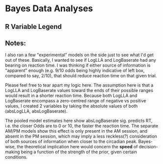 # Bayes Data Analyses



## R Variable Legend





## Notes:


I also ran a few "experimental" models on the side just to see what I'd get out of these. Basically, I wanted to see if LogLLA and LogBaserate had any bearing on reaction time. I was thinking if either source of information is "apparent" enough (e.g. 9/10 odds being highly indicative of left box, compared to say, 2/10), that should reduce reaction time on that given trial. 

Please feel free to tear apart my logic here. The assumption here is that a LogLLA and LogBaserate values toward the ends of their possible ranges would result in a shorter reaction time. Because both LogLLA and LogBaserate encompass a zero-centred range of negative vs positive values, I created 2 variables by taking the absolute values of both (absLogLLA, absLogBaserate).

The pooled model estimates here show absLogBaserate sig. predicts RT, i.e. the closer Odds are to 0 or 10, the faster the reaction time. The separate AM/PM models show this effect is only present in the AM session, and absent in the PM session, which may imply a less reckless(?) consideration of both sources of information when closer to the circadian peak. Bayes-wise, the theoretical implication here would concern the **speed** of decision-making being a function of the strength of the prior, given certain conditions. 



   


